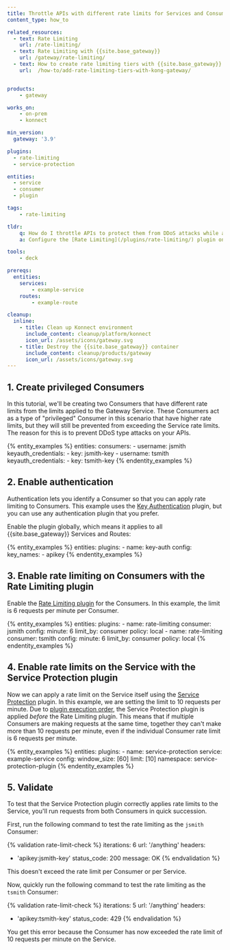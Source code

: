```yaml
---
title: Throttle APIs with different rate limits for Services and Consumers
content_type: how_to

related_resources:
  - text: Rate Limiting
    url: /rate-limiting/
  - text: Rate Limiting with {{site.base_gateway}}
    url: /gateway/rate-limiting/
  - text: How to create rate limiting tiers with {{site.base_gateway}}
    url:  /how-to/add-rate-limiting-tiers-with-kong-gateway/


products:
    - gateway

works_on:
    - on-prem
    - konnect

min_version:
  gateway: '3.9'

plugins:
  - rate-limiting
  - service-protection

entities: 
  - service
  - consumer
  - plugin

tags:
    - rate-limiting

tldr:
    q: How do I throttle APIs to protect them from DDoS attacks while allowing multiple privileged consumers to access the Service with higher rate limits?
    a: Configure the [Rate Limiting](/plugins/rate-limiting/) plugin on two consumers with `config.minute` set to a specific limit, then configure the [Service Protection](/plugins/service-protection/) plugin with `config.window_size` and `config.limit` set to a different limit. This setup will limit all requests on the Service to your configured limit, even if the Consumers are sending requests simultaneously. 

tools:
    - deck

prereqs:
  entities:
    services:
        - example-service
    routes:
        - example-route

cleanup:
  inline:
    - title: Clean up Konnect environment
      include_content: cleanup/platform/konnect
      icon_url: /assets/icons/gateway.svg
    - title: Destroy the {{site.base_gateway}} container
      include_content: cleanup/products/gateway
      icon_url: /assets/icons/gateway.svg
---
```


## 1. Create privileged Consumers

In this tutorial, we'll be creating two Consumers that have different rate limits from the limits applied to the Gateway Service. 
These Consumers act as a type of "privileged" Consumer in this scenario that have higher rate limits, but they will still be prevented from exceeding the Service rate limits. 
The reason for this is to prevent DDoS type attacks on your APIs. 

{% entity_examples %}
entities:
  consumers:
    - username: jsmith
      keyauth_credentials:
      - key: jsmith-key
    - username: tsmith
      keyauth_credentials:
      - key: tsmith-key
{% endentity_examples %}

## 2. Enable authentication

Authentication lets you identify a Consumer so that you can apply rate limiting to Consumers.
This example uses the [Key Authentication](/plugins/key-auth/) plugin, but you can use any authentication plugin that you prefer.

Enable the plugin globally, which means it applies to all {{site.base_gateway}} Services and Routes:

{% entity_examples %}
entities:
  plugins:
    - name: key-auth
      config:
        key_names:
          - apikey
{% endentity_examples %}

## 3. Enable rate limiting on Consumers with the Rate Limiting plugin 

Enable the [Rate Limiting plugin](/plugins/rate-limiting/) for the Consumers. 
In this example, the limit is 6 requests per minute per Consumer.

{% entity_examples %}
entities:
  plugins:
    - name: rate-limiting
      consumer: jsmith
      config:
        minute: 6
        limit_by: consumer
        policy: local
    - name: rate-limiting
      consumer: tsmith
      config:
        minute: 6
        limit_by: consumer
        policy: local
{% endentity_examples %}

## 4. Enable rate limits on the Service with the Service Protection plugin

Now we can apply a rate limit on the Service itself using the [Service Protection](/plugins/service-protection/) plugin. 
In this example, we are setting the limit to 10 requests per minute. 
Due to [plugin execution order](/gateway/plugin-execution-order/), the Service Protection plugin is applied *before* the Rate Limiting plugin. 
This means that if multiple Consumers are making requests at the same time, together they can't make more than 10 requests per minute, even if the individual Consumer rate limit is 6 requests per minute. 

{% entity_examples %}
entities:
  plugins:
    - name: service-protection
      service: example-service
      config:
        window_size: [60]
        limit: [10]
        namespace: service-protection-plugin
{% endentity_examples %}

## 5. Validate

To test that the Service Protection plugin correctly applies rate limits to the Service, you'll run requests from both Consumers in quick succession. 

First, run the following command to test the rate limiting as the `jsmith` Consumer:

{% validation rate-limit-check %}
iterations: 6
url: '/anything'
headers:
  - 'apikey:jsmith-key'
status_code: 200
message: OK
{% endvalidation %}

This doesn't exceed the rate limit per Consumer or per Service.

Now, quickly run the following command to test the rate limiting as the `tsmith` Consumer:

{% validation rate-limit-check %}
iterations: 5
url: '/anything'
headers:
  - 'apikey:tsmith-key'
status_code: 429
{% endvalidation %}

You get this error because the Consumer has now exceeded the rate limit of 10 requests per minute on the Service.


